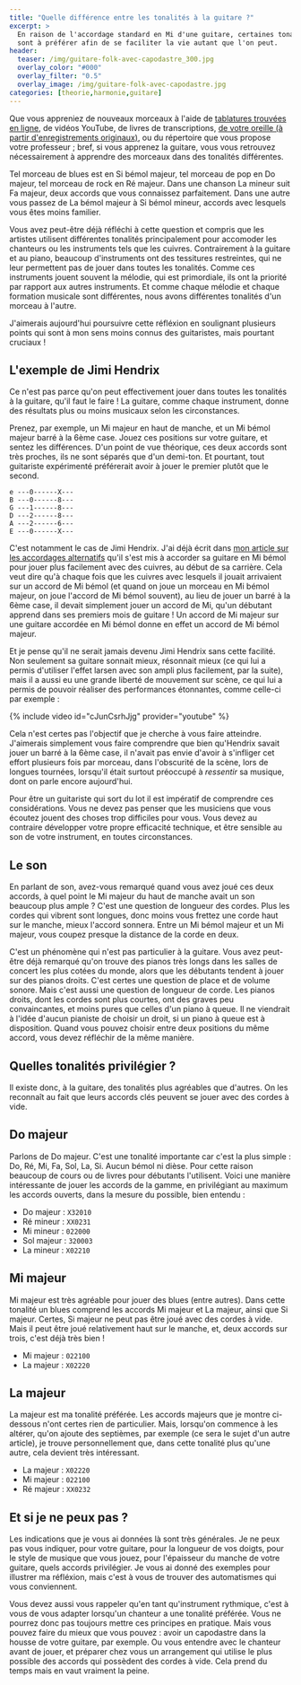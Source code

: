 ```yaml
---
title: "Quelle différence entre les tonalités à la guitare ?"
excerpt: >
  En raison de l'accordage standard en Mi d'une guitare, certaines tonalités 
  sont à préférer afin de se faciliter la vie autant que l'on peut.
header:
  teaser: /img/guitare-folk-avec-capodastre_300.jpg
  overlay_color: "#000"
  overlay_filter: "0.5"
  overlay_image: /img/guitare-folk-avec-capodastre.jpg
categories: [theorie,harmonie,guitare]
---
```


Que vous appreniez de nouveaux morceaux à l'aide de [tablatures trouvées en 
ligne][tablatures], de vidéos YouTube, de livres de transcriptions, [de votre 
oreille (à partir d'enregistrements originaux)][oreille], ou du répertoire que 
vous propose votre professeur ; bref, si vous apprenez la guitare, vous vous 
retrouvez nécessairement à apprendre des morceaux dans des tonalités 
différentes.

Tel morceau de blues est en Si bémol majeur, tel morceau de pop en Do majeur, 
tel morceau de rock en Ré majeur. Dans une chanson La mineur suit Fa majeur, 
deux accords que vous connaissez parfaitement. Dans une autre vous passez de La 
bémol majeur à Si bémol mineur, accords avec lesquels vous êtes moins familier.

Vous avez peut-être déjà réfléchi à cette question et compris que les artistes 
utilisent différentes tonalités principalement pour accomoder les chanteurs ou 
les instruments tels que les cuivres. Contrairement à la guitare et au piano, 
beaucoup d'instruments ont des tessitures restreintes, qui ne leur permettent 
pas de jouer dans toutes les tonalités. Comme ces instruments jouent souvent la 
mélodie, qui est primordiale, ils ont la priorité par rapport aux autres 
instruments. Et comme chaque mélodie et chaque formation musicale sont 
différentes, nous avons différentes tonalités d'un morceau à l'autre.

J'aimerais aujourd'hui poursuivre cette réfléxion en soulignant plusieurs 
points qui sont à mon sens moins connus des guitaristes, mais pourtant 
cruciaux !

## L'exemple de Jimi Hendrix

Ce n'est pas parce qu'on peut effectivement jouer dans toutes les tonalités à 
la guitare, qu'il faut le faire ! La guitare, comme chaque instrument, donne 
des résultats plus ou moins musicaux selon les circonstances.

Prenez, par exemple, un Mi majeur en haut de manche, et un Mi bémol majeur 
barré à la 6ème case. Jouez ces positions sur votre guitare, et sentez les 
différences. D'un point de vue théorique, ces deux accords sont très proches, 
ils ne sont séparés que d'un demi-ton. Et pourtant, tout guitariste expérimenté 
préférerait avoir à jouer le premier plutôt que le second.

    e ---0------X---
    B ---0------8---
    G ---1------8---
    D ---2------8---
    A ---2------6---
    E ---0------X---

C'est notamment le cas de Jimi Hendrix. J'ai déjà écrit dans [mon article sur 
les accordages alternatifs][accordages-alternatifs] qu'il s'est mis à accorder 
sa guitare en Mi bémol pour jouer plus facilement avec des cuivres, au début de 
sa carrière. Cela veut dire qu'à chaque fois que les cuivres avec lesquels il 
jouait arrivaient sur un accord de Mi bémol (et quand on joue un morceau en Mi 
bémol majeur, on joue l'accord de Mi bémol souvent), au lieu de jouer un barré 
à la 6ème case, il devait simplement jouer un accord de Mi, qu'un débutant 
apprend dans ses premiers mois de guitare ! Un accord de Mi majeur sur une 
guitare accordée en Mi bémol donne en effet un accord de Mi bémol majeur.

Et je pense qu'il ne serait jamais devenu Jimi Hendrix sans cette facilité. Non 
seulement sa guitare sonnait mieux, résonnait mieux (ce qui lui a permis 
d'utiliser l'effet larsen avec son ampli plus facilement, par la suite), mais 
il a aussi eu une grande liberté de mouvement sur scène, ce qui lui a permis de 
pouvoir réaliser des performances étonnantes, comme celle-ci par exemple :

{% include video id="cJunCsrhJjg" provider="youtube" %}

Cela n'est certes pas l'objectif que je cherche à vous faire atteindre. 
J'aimerais simplement vous faire comprendre que bien qu'Hendrix savait jouer un 
barré à la 6ème case, il n'avait pas envie d'avoir à s'infliger cet effort 
plusieurs fois par morceau, dans l'obscurité de la scène, lors de longues 
tournées, lorsqu'il était surtout préoccupé à *ressentir* sa musique, dont on 
parle encore aujourd'hui.

Pour être un guitariste qui sort du lot il est impératif de comprendre ces 
considérations. Vous ne devez pas penser que les musiciens que vous écoutez 
jouent des choses trop difficiles pour vous. Vous devez au contraire développer 
votre propre efficacité technique, et être sensible au son de votre instrument, 
en toutes circonstances.

## Le son

En parlant de son, avez-vous remarqué quand vous avez joué ces deux accords, à 
quel point le Mi majeur du haut de manche avait un son beaucoup plus ample ? 
C'est une question de longueur des cordes. Plus les cordes qui vibrent sont 
longues, donc moins vous frettez une corde haut sur le manche, mieux l'accord 
sonnera. Entre un Mi bémol majeur et un Mi majeur, vous coupez presque la 
distance de la corde en deux.

C'est un phénomène qui n'est pas particulier à la guitare. Vous avez peut-être 
déjà remarqué qu'on trouve des pianos très longs dans les salles de concert les 
plus cotées du monde, alors que les débutants tendent à jouer sur des pianos 
droits. C'est certes une question de place et de volume sonore. Mais c'est 
aussi une question de longueur de corde. Les pianos droits, dont les cordes 
sont plus courtes, ont des graves peu convaincantes, et moins pures que celles 
d'un piano à queue. Il ne viendrait à l'idée d'aucun pianiste de choisir un 
droit, si un piano à queue est à disposition. Quand vous pouvez choisir entre 
deux positions du même accord, vous devez réfléchir de la même manière.

## Quelles tonalités privilégier ?

Il existe donc, à la guitare, des tonalités plus agréables que d'autres. On les 
reconnaît au fait que leurs accords clés peuvent se jouer avec des cordes à 
vide.

## Do majeur

Parlons de Do majeur. C'est une tonalité importante car c'est la plus simple : 
Do, Ré, Mi, Fa, Sol, La, Si. Aucun bémol ni dièse. Pour cette raison beaucoup 
de cours ou de livres pour débutants l'utilisent. Voici une manière 
intéressante de jouer les accords de la gamme, en privilégiant au maximum les 
accords ouverts, dans la mesure du possible, bien entendu :

- Do majeur : `X32010`
- Ré mineur : `XX0231`
- Mi mineur : `022000`
- Sol majeur : `320003`
- La mineur : `X02210`

## Mi majeur

Mi majeur est très agréable pour jouer des blues (entre autres). Dans cette 
tonalité un blues comprend les accords Mi majeur et La majeur, ainsi que Si 
majeur. Certes, Si majeur ne peut pas être joué avec des cordes à vide. Mais il 
peut être joué relativement haut sur le manche, et, deux accords sur trois, 
c'est déjà très bien !

- Mi majeur : `022100`
- La majeur : `X02220`

## La majeur

La majeur est ma tonalité préférée. Les accords majeurs que je montre 
ci-dessous n'ont certes rien de particulier. Mais, lorsqu'on commence à les 
altérer, qu'on ajoute des septièmes, par exemple (ce sera le sujet d'un autre 
article), je trouve personnellement que, dans cette tonalité plus qu'une autre, 
cela devient très intéressant.

- La majeur : `X02220`
- Mi majeur : `022100`
- Ré majeur : `XX0232`

## Et si je ne peux pas ?

Les indications que je vous ai données là sont très générales. Je ne peux pas 
vous indiquer, pour votre guitare, pour la longueur de vos doigts, pour le 
style de musique que vous jouez, pour l'épaisseur du manche de votre guitare, 
quels accords privilégier. Je vous ai donné des exemples pour illustrer ma 
réfléxion, mais c'est à vous de trouver des automatismes qui vous conviennent.

Vous devez aussi vous rappeler qu'en tant qu'instrument rythmique, c'est à vous 
de vous adapter lorsqu'un chanteur a une tonalité préférée. Vous ne pourrez 
donc pas toujours mettre ces principes en pratique. Mais vous pouvez faire du 
mieux que vous pouvez : avoir un capodastre dans la housse de votre guitare, 
par exemple. Ou vous entendre avec le chanteur avant de jouer, et préparer chez 
vous un arrangement qui utilise le plus possible des accords qui possèdent des 
cordes à vide. Cela prend du temps mais en vaut vraiment la peine.

[accordages-alternatifs]:https://www.accordersaguitare.com/accordages-alternatifs/
[autodidactes]:/les-meilleurs-exercices-pour-autodidactes/
[tablatures]:/pourquoi-les-tablatures-sont-une-mauvaise-methode/
[oreille]:/jouer-a-l-oreille/
